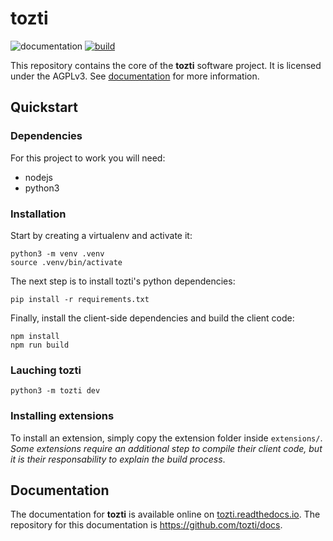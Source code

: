# tozti

![documentation](https://readthedocs.org/projects/pip/badge/?version=latest)
[![build](https://www.travis-ci.org/tozti/tozti.svg?branch=master)](https://travis-ci.org/tozti/tozti)

This repository contains the core of the **tozti** software project. It is licensed
under the AGPLv3. See [documentation](https://tozti.readthedocs.io/en/latest/)
for more information.


## Quickstart

### Dependencies

For this project to work you will need:
- nodejs
- python3

### Installation

Start by creating a virtualenv and activate it:
```
python3 -m venv .venv
source .venv/bin/activate
```

The next step is to install tozti's python dependencies:
```
pip install -r requirements.txt
```

Finally, install the client-side dependencies and build the client code:
```
npm install
npm run build
```

### Lauching tozti

```
python3 -m tozti dev
```

### Installing extensions

To install an extension, simply copy the extension folder inside `extensions/`.
*Some extensions require an additional step to compile their client code, but it is their responsability to explain the build process*.

## Documentation

The documentation for **tozti** is available online on [tozti.readthedocs.io](https://tozti.readthedocs.io).
The repository for this documentation is https://github.com/tozti/docs.
